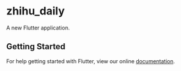# zhihu_daily

A new Flutter application.

## Getting Started

For help getting started with Flutter, view our online
[documentation](https://flutter.io/).
